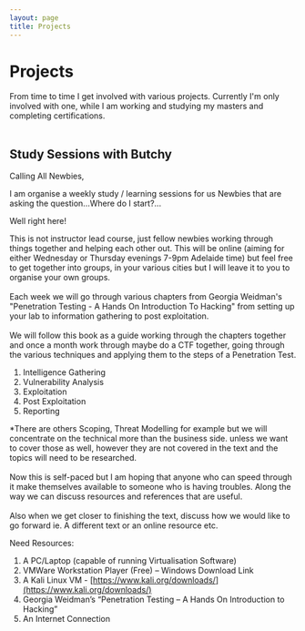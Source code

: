```yaml
---
layout: page
title: Projects
---
```


# Projects
From time to time I get involved with various projects. Currently I'm only involved with one, while I am working and studying my masters and completing certifications.
<br /><br />
## Study Sessions with Butchy

Calling All Newbies,

I am organise a weekly study / learning sessions for us Newbies that are asking the question...Where do I start?...

Well right here!

This is not instructor lead course, just fellow newbies working through things together and helping each other out. 
This will be online (aiming for either Wednesday or Thursday evenings 7-9pm Adelaide time) but feel free to get 
together into groups, in your various cities but I will leave it to you to organise your own groups.
<br /><br />
Each week we will go through various chapters from Georgia Weidman's "Penetration Testing - A Hands On Introduction To Hacking" 
from setting up your lab to information gathering to post exploitation. 
<br /><br />
We will follow this book as a guide working through the chapters together and once a month work through maybe do a CTF together, 
going through the various techniques and applying them to the steps of a Penetration Test.

1. Intelligence Gathering
2. Vulnerability Analysis
3. Exploitation
4. Post Exploitation
5. Reporting

*There are others Scoping, Threat Modelling for example but we will concentrate on the technical more than the business side.
unless we want to cover those as well, however they are not covered in the text and the topics will need to be researched.
<br /><br />
Now this is self-paced but I am hoping that anyone who can speed through it make themselves available to someone who is 
having troubles. Along the way we can discuss resources and references that are useful. 
<br /><br />
Also when we get closer to finishing the text, discuss how we would like to go forward 
ie. A different text or an online resource etc.

Need Resources:
1. A PC/Laptop (capable of running Virtualisation Software)
2. VMWare Workstation Player (Free) – Windows Download Link 
3. A Kali Linux VM - [https://www.kali.org/downloads/](https://www.kali.org/downloads/)
4. Georgia Weidman’s “Penetration Testing – A Hands On Introduction to Hacking”
5. An Internet Connection
